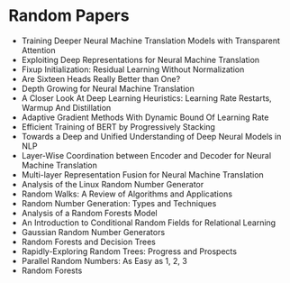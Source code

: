 # Random Papers

<ul>

                             

 <li><a target="_blank" href="https://github.com/manjunath5496/Random-Papers/blob/master/r(1).pdf" style="text-decoration:none;">Training Deeper Neural Machine Translation Models
with Transparent Attention</a></li>

 <li><a target="_blank" href="https://github.com/manjunath5496/Random-Papers/blob/master/r(2).pdf" style="text-decoration:none;">Exploiting Deep Representations for Neural Machine Translation</a></li>

<li><a target="_blank" href="https://github.com/manjunath5496/Random-Papers/blob/master/r(3).pdf" style="text-decoration:none;">Fixup Initialization:
Residual Learning Without Normalization</a></li>
 <li><a target="_blank" href="https://github.com/manjunath5496/Random-Papers/blob/master/r(4).pdf" style="text-decoration:none;">Are Sixteen Heads Really Better than One?</a></li>                              
<li><a target="_blank" href="https://github.com/manjunath5496/Random-Papers/blob/master/r(5).pdf" style="text-decoration:none;">Depth Growing for Neural Machine Translation</a></li>
<li><a target="_blank" href="https://github.com/manjunath5496/Random-Papers/blob/master/r(6).pdf" style="text-decoration:none;">A Closer Look At Deep Learning Heuristics:
Learning Rate Restarts, Warmup And Distillation</a></li>
 <li><a target="_blank" href="https://github.com/manjunath5496/Random-Papers/blob/master/r(7).pdf" style="text-decoration:none;">Adaptive Gradient Methods With Dynamic
Bound Of Learning Rate</a></li>

 <li><a target="_blank" href="https://github.com/manjunath5496/Random-Papers/blob/master/r(8).pdf" style="text-decoration:none;"> Efficient Training of BERT by Progressively Stacking </a></li>
   <li><a target="_blank" href="https://github.com/manjunath5496/Random-Papers/blob/master/r(9).pdf" style="text-decoration:none;">Towards a Deep and Unified Understanding of Deep Neural Models in NLP</a></li>
  
   
 <li><a target="_blank" href="https://github.com/manjunath5496/Random-Papers/blob/master/r(10).pdf" style="text-decoration:none;">Layer-Wise Coordination between Encoder and
Decoder for Neural Machine Translation </a></li>                              
<li><a target="_blank" href="https://github.com/manjunath5496/Random-Papers/blob/master/r(11).pdf" style="text-decoration:none;">Multi-layer Representation Fusion for Neural Machine Translation</a></li>

<li><a target="_blank" href="https://github.com/manjunath5496/Random-Papers/blob/master/r(12).pdf" style="text-decoration:none;">Analysis of the Linux Random Number Generator</a></li>
<li><a target="_blank" href="https://github.com/manjunath5496/Random-Papers/blob/master/r(13).pdf" style="text-decoration:none;">Random Walks: A Review of Algorithms and
Applications</a></li>

<li><a target="_blank" href="https://github.com/manjunath5496/Random-Papers/blob/master/r(14).pdf" style="text-decoration:none;">Random Number Generation: Types and Techniques</a></li>
                              
<li><a target="_blank" href="https://github.com/manjunath5496/Random-Papers/blob/master/r(15).pdf" style="text-decoration:none;">Analysis of a Random Forests Model</a></li>

<li><a target="_blank" href="https://github.com/manjunath5496/Random-Papers/blob/master/r(16).pdf" style="text-decoration:none;">An Introduction to Conditional Random
Fields for Relational Learning</a></li>

  <li><a target="_blank" href="https://github.com/manjunath5496/Random-Papers/blob/master/r(17).pdf" style="text-decoration:none;">Gaussian Random Number Generators</a></li>   
  
<li><a target="_blank" href="https://github.com/manjunath5496/Random-Papers/blob/master/r(18).pdf" style="text-decoration:none;">Random Forests and Decision Trees</a></li> 

  
<li><a target="_blank" href="https://github.com/manjunath5496/Random-Papers/blob/master/r(19).pdf" style="text-decoration:none;">Rapidly-Exploring Random Trees: Progress and Prospects</a></li> 

<li><a target="_blank" href="https://github.com/manjunath5496/Random-Papers/blob/master/r(20).pdf" style="text-decoration:none;">Parallel Random Numbers: As Easy as 1, 2, 3</a></li>

<li><a target="_blank" href="https://github.com/manjunath5496/Random-Papers/blob/master/r(21).pdf" style="text-decoration:none;">Random Forests</a></li>






</ul>
